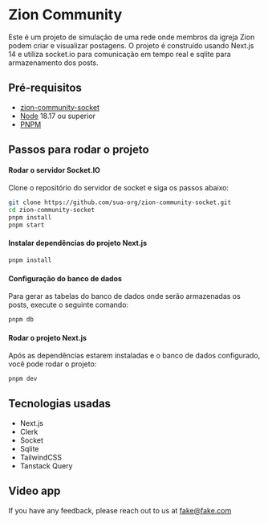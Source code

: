 
# Zion Community

Este é um projeto de simulação de uma rede onde membros da igreja Zion podem criar e visualizar postagens. O projeto é construído usando Next.js 14 e utiliza socket.io para comunicação em tempo real e sqlite para armazenamento dos posts.

## Pré-requisitos

 - [zion-community-socket](https://github.com/eugumatos/zion-community-socket)
 - [Node]() 18.17 ou superior
 - [PNPM]()


## Passos para rodar o projeto

#### Rodar o servidor Socket.IO

Clone o repositório do servidor de socket e siga os passos abaixo:
```bash
git clone https://github.com/sua-org/zion-community-socket.git
cd zion-community-socket
pnpm install
pnpm start
```

#### Instalar dependências do projeto Next.js

```bash
pnpm install
```

#### Configuração do banco de dados

Para gerar as tabelas do banco de dados onde serão armazenadas os posts, execute o seguinte comando:

```bash
pnpm db
```
#### Rodar o projeto Next.js
Após as dependências estarem instaladas e o banco de dados configurado, você pode rodar o projeto:

```bash
pnpm dev
```


## Tecnologias usadas

- Next.js
- Clerk
- Socket
- Sqlite
- TailwindCSS
- Tanstack Query

## Video app

If you have any feedback, please reach out to us at fake@fake.com

